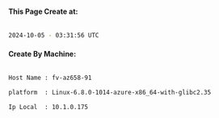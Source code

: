 
   
#### This Page Create at:

```bash

2024-10-05 - 03:31:56 UTC

```

#### Create By Machine:

```bash

Host Name : fv-az658-91

platform  : Linux-6.8.0-1014-azure-x86_64-with-glibc2.35

Ip Local  : 10.1.0.175

```

